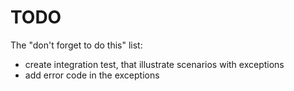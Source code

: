# TODO

The "don't forget to do this" list:

  - create integration test, that illustrate scenarios with exceptions
  - add error code in the exceptions
